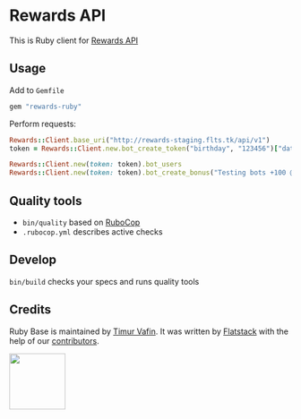 # Rewards API

This is Ruby client for [Rewards API](https://github.com/fs/rewards-api)

## Usage

Add to `Gemfile`

```ruby
gem "rewards-ruby"
```

Perform requests:

```ruby
Rewards::Client.base_uri("http://rewards-staging.flts.tk/api/v1")
token = Rewards::Client.new.bot_create_token("birthday", "123456")["data"]["attributes"]["token"]

Rewards::Client.new(token: token).bot_users
Rewards::Client.new(token: token).bot_create_bonus("Testing bots +100 @ramil.gabdrakhmanov #be-curious-never-stop-learning")
```

## Quality tools

* `bin/quality` based on [RuboCop](https://github.com/bbatsov/rubocop)
* `.rubocop.yml` describes active checks

## Develop

`bin/build` checks your specs and runs quality tools

## Credits

Ruby Base is maintained by [Timur Vafin](http://github.com/timurvafin).
It was written by [Flatstack](http://www.flatstack.com) with the help of our
[contributors](http://github.com/fs/ruby-base/contributors).


[<img src="http://www.flatstack.com/logo.svg" width="100"/>](http://www.flatstack.com)
